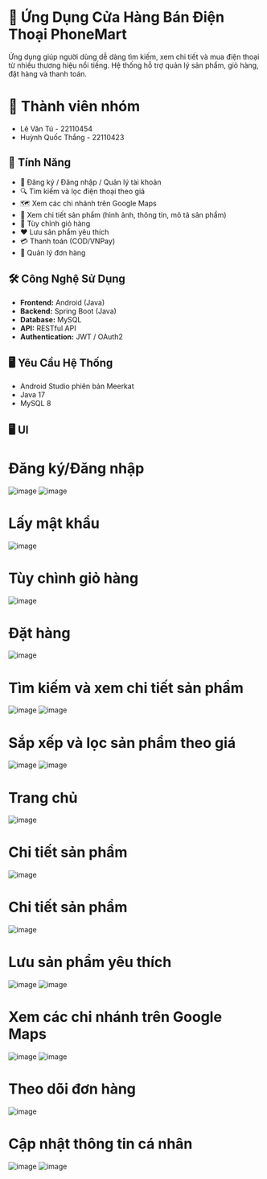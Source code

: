 # 📱 Ứng Dụng Cửa Hàng Bán Điện Thoại PhoneMart

Ứng dụng giúp người dùng dễ dàng tìm kiếm, xem chi tiết và mua điện thoại từ nhiều thương hiệu nổi tiếng. Hệ thống hỗ trợ quản lý sản phẩm, giỏ hàng, đặt hàng và thanh toán.

# 👥 Thành viên nhóm
- Lê Văn Tú - 22110454
- Huỳnh Quốc Thắng - 22110423

## 🚀 Tính Năng

- 👤 Đăng ký / Đăng nhập / Quản lý tài khoản
- 🔍 Tìm kiếm và lọc điện thoại theo giá
- 🗺️ Xem các chi nhánh trên Google Maps
- 📄 Xem chi tiết sản phẩm (hình ảnh, thông tin, mô tả sản phẩm)
- 🛒 Tùy chỉnh giỏ hàng
- ❤️ Lưu sản phẩm yêu thích
- 💳 Thanh toán (COD/VNPay)
- 🧾 Quản lý đơn hàng

## 🛠️ Công Nghệ Sử Dụng

- **Frontend:** Android (Java)
- **Backend:** Spring Boot (Java)
- **Database:** MySQL 
- **API:** RESTful API
- **Authentication:** JWT / OAuth2

## 🖥️ Yêu Cầu Hệ Thống

- Android Studio phiên bản Meerkat
- Java 17
- MySQL 8


## 🖥️ UI

# Đăng ký/Đăng nhập
![image](https://github.com/user-attachments/assets/e15e626f-8546-49f3-b909-7f523c49d3f2)
![image](https://github.com/user-attachments/assets/64f0f25f-3115-4233-9a57-ee1d0ec3977e)

# Lấy mật khẩu
![image](https://github.com/user-attachments/assets/401d94be-734a-4e64-a0d9-1fa9aff48dd2)

# Tùy chình giỏ hàng
![image](https://github.com/user-attachments/assets/633dc65f-ce39-4750-a577-5ab6877202d8)

# Đặt hàng
![image](https://github.com/user-attachments/assets/c239d5e1-9bea-47f9-8af1-935c2e92663f)

# Tìm kiếm và xem chi tiết sản phẩm
![image](https://github.com/user-attachments/assets/6d0130cd-3c12-4b4a-82d6-c31d9ec1a9ee)
![image](https://github.com/user-attachments/assets/f0439313-4d40-4301-9f2d-8c01119d3aa6)

# Sắp xếp và lọc sản phẩm theo giá
![image](https://github.com/user-attachments/assets/3f252f62-f383-4649-a6ca-d043d7a6364c)
![image](https://github.com/user-attachments/assets/e7760da2-78c5-4e97-b114-b55986d3735c)

# Trang chủ
![image](https://github.com/user-attachments/assets/c80d1169-2f16-4bbf-bcc6-ddb403dacb2f)

# Chi tiết sản phẩm
![image](https://github.com/user-attachments/assets/3c443e65-0fcf-4324-870d-19a82ed29df7)

# Chi tiết sản phẩm
![image](https://github.com/user-attachments/assets/0c8066eb-ee7f-42ed-9006-cb893e58a8fa)

# Lưu sản phẩm yêu thích
![image](https://github.com/user-attachments/assets/19e61abe-f69d-428e-b68b-30b3e32e4b3c)
![image](https://github.com/user-attachments/assets/5ad4075f-62b4-4ad8-9556-a81c5dc3a332)

# Xem các chi nhánh trên Google Maps
![image](https://github.com/user-attachments/assets/a9523645-0336-4347-9a91-e6c485805632)
![image](https://github.com/user-attachments/assets/94242c7b-19e3-49c3-b89c-593c640e34a8)

# Theo dõi đơn hàng
![image](https://github.com/user-attachments/assets/5d803d97-5c77-4d40-afe3-65695afcbf97)

# Cập nhật thông tin cá nhân
![image](https://github.com/user-attachments/assets/3ab8e215-7235-4ffb-8fcb-7ab7fc664ec8)
![image](https://github.com/user-attachments/assets/d3f32e3a-ae32-4a74-8fb3-fb92546f62d2)









